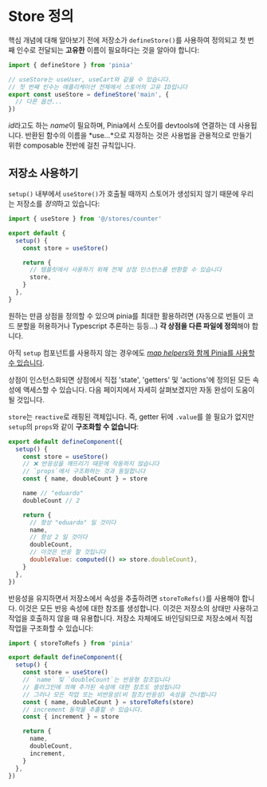 # Store 정의

<VueSchoolLink
  href="https://vueschool.io/lessons/define-your-first-pinia-store"
  title="Learn how to define and use stores in Pinia"
/>

핵심 개념에 대해 알아보기 전에 저장소가 `defineStore()`를 사용하여 정의되고 첫 번째 인수로 전달되는 **고유한** 이름이 필요하다는 것을 알아야 합니다:

```js
import { defineStore } from 'pinia'

// useStore는 useUser, useCart와 같을 수 있습니다.
// 첫 번째 인수는 애플리케이션 전체에서 스토어의 고유 ID입니다
export const useStore = defineStore('main', {
  // 다른 옵션...
})
```

*id*라고도 하는 *name*이 필요하며, Pinia에서 스토어를 devtools에 연결하는 데 사용됩니다. 반환된 함수의 이름을 *use...*으로 지정하는 것은 사용법을 관용적으로 만들기 위한 composable 전반에 걸친 규칙입니다.

## 저장소 사용하기

`setup()` 내부에서 `useStore()`가 호출될 때까지 스토어가 생성되지 않기 때문에 우리는 저장소를 *정의*하고 있습니다:

```js
import { useStore } from '@/stores/counter'

export default {
  setup() {
    const store = useStore()

    return {
      // 템플릿에서 사용하기 위해 전체 상점 인스턴스를 반환할 수 있습니다
      store,
    }
  },
}
```

원하는 만큼 상점을 정의할 수 있으며 pinia를 최대한 활용하려면 (자동으로 번들이 코드 분할을 허용하거나 Typescript 추론하는 등등...) **각 상점을 다른 파일에 정의**해야 합니다.

아직 `setup` 컴포넌트를 사용하지 않는 경우에도 [*map helpers*와 함께 Pinia를 사용할 수 있습니다](../cookbook/options-api.md).

상점이 인스턴스화되면 상점에서 직접 'state', 'getters' 및 'actions'에 정의된 모든 속성에 액세스할 수 있습니다. 다음 페이지에서 자세히 살펴보겠지만 자동 완성이 도움이 될 것입니다.

`store`는 `reactive`로 래핑된 객체입니다. 즉, getter 뒤에 `.value`를 쓸 필요가 없지만 `setup`의 `props`와 같이 **구조화할 수 없습니다**:

```js
export default defineComponent({
  setup() {
    const store = useStore()
    // ❌ 반응성을 깨뜨리기 때문에 작동하지 않습니다
    // `props`에서 구조화하는 것과 동일합니다
    const { name, doubleCount } = store

    name // "eduardo"
    doubleCount // 2

    return {
      // 항상 "eduardo" 일 것이다
      name,
      // 항상 2 일 것이다
      doubleCount,
      // 이것은 반응 할 것입니다
      doubleValue: computed(() => store.doubleCount),
    }
  },
})
```

반응성을 유지하면서 저장소에서 속성을 추출하려면 `storeToRefs()`를 사용해야 합니다. 이것은 모든 반응 속성에 대한 참조를 생성합니다. 이것은 저장소의 상태만 사용하고 작업을 호출하지 않을 때 유용합니다. 저장소 자체에도 바인딩되므로 저장소에서 직접 작업을 구조화할 수 있습니다:

```js
import { storeToRefs } from 'pinia'

export default defineComponent({
  setup() {
    const store = useStore()
    // `name` 및 `doubleCount`는 반응형 참조입니다
    // 플러그인에 의해 추가된 속성에 대한 참조도 생성됩니다
    // 그러나 모든 작업 또는 비반응성(비 참조/반응성) 속성을 건너뜁니다
    const { name, doubleCount } = storeToRefs(store)
    // increment 동작을 추출할 수 있습니다.
    const { increment } = store

    return {
      name,
      doubleCount,
      increment,
    }
  },
})
```
